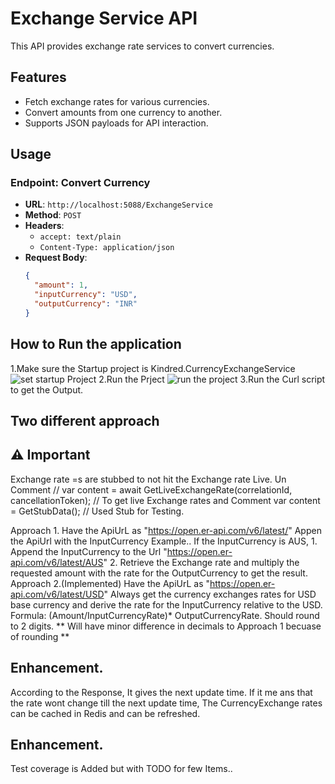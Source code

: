 ﻿# Exchange Service API

This API provides exchange rate services to convert currencies.

## Features

- Fetch exchange rates for various currencies.
- Convert amounts from one currency to another.
- Supports JSON payloads for API interaction.

## Usage

### Endpoint: Convert Currency

- **URL**: `http://localhost:5088/ExchangeService`
- **Method**: `POST`
- **Headers**:
  - `accept: text/plain`
  - `Content-Type: application/json`
- **Request Body**:
  ```json
  {
    "amount": 1,
    "inputCurrency": "USD",
    "outputCurrency": "INR"
  }


## How to Run the application

1.Make sure the Startup project is Kindred.CurrencyExchangeService
![set startup Project](Images/Startup.png)
2.Run the Prject 
![run the project](Images/Run.png)
3.Run the Curl script to get the Output.

## Two different approach

## ⚠️ Important

Exchange rate =s are stubbed to not hit the Exchange rate Live.
Un Comment
            // var content = await GetLiveExchangeRate(correlationId, cancellationToken); // To get live Exchange rates
and Comment
            var content = GetStubData(); // Used Stub for Testing.

Approach 1.
    Have the ApiUrL as "https://open.er-api.com/v6/latest/"
    Appen the ApiUrl with the InputCurrency
        Example.. If the InputCurrency is AUS, 
            1. Append the InputCurrency to the Url   "https://open.er-api.com/v6/latest/AUS"
            2. Retrieve the Exchange rate and multiply the requested amount with the rate for the OutputCurrency to get the result.
Approach 2.(Implemented)
    Have the ApiUrL as "https://open.er-api.com/v6/latest/USD"
    Always get the currency exchanges rates for USD base currency and derive the rate for the InputCurrency relative to the USD.
    Formula: (Amount/InputCurrencyRate)* OutputCurrencyRate.
    Should round to 2 digits. ** Will have minor difference in decimals to Approach 1 becuase of rounding **

## Enhancement.    
According to the Response, It gives the next update time. If it me ans that the rate wont change till the next update time, The CurrencyExchange rates can be cached in Redis and can be refreshed. 

## Enhancement.
Test coverage is Added but with TODO for few Items..